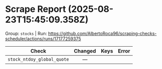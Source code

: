 # Scrape Report (2025-08-23T15:45:09.358Z)

Group: `stocks`  |  Run: https://github.com/AlbertoRoca96/scraping-checks-scheduler/actions/runs/17177259375

| Check | Changed | Keys | Error |
|---|:---:|:--|:--|
| `stock_ntdoy_global_quote` | — |  |  |
